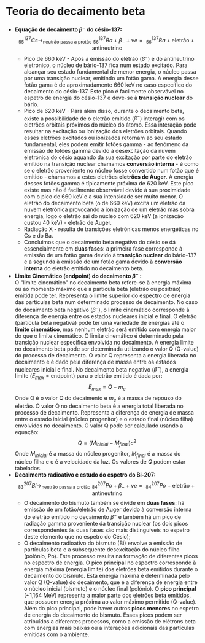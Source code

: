 # Teoria do decaimento beta

- **Equação de decaimento $\beta^-$ do césio-137:**  
  $$ ^{137}_{55}Cs \rightarrow_{\text{neutrão passa a protão}} \text{ } ^{137}_{56}Ba + \beta_- + \nu e = \text{ } ^{137}_{56}Ba + \text{eletrão} + \text{antineutrino}  $$
  - Pico de 660 keV - Após a emissão do elétrão ($\beta^-$) e do antineutrino eletrónico, o núcleo de bário-137 fica num estado excitado. Para alcançar seu estado fundamental de menor energia, o núcleo passa por uma transição nuclear, emitindo um fotão gama. A energia desse fotão gama é de aproximadamente 660 keV no caso específico do decaimento do césio-137. Este pico é facilmente observável no espetro de energia do césio-137 e deve-se à **transição nuclear** do bário.
  - Pico de 620 keV - Para além disso, durante o decaimento beta, existe a possibilidade de o eletrão emitido ($\beta^-$) interagir com os eletrões orbitais próximos do núcleo do átomo. Essa interação pode resultar na excitação ou ionização dos eletrões orbitais. Quando esses eletrões excitados ou ionizados retornam ao seu estado fundamental, eles podem emitir fotões gamma - ao fenómeno da emissão de fotões gamma devido à desexcitação da nuvem eletrónica do césio aquando da sua excitação por parte do eletrão emitido na transição nuclear chamamos **conversão interna** - é como se o eletrão proveniente no núcleo fosse convertido num fotão que é emitido - chamamos a estes eletrões **eletrões de Auger**. A energia desses fotões gamma é típicamente próxima de 620 keV. Este pico existe mas não é facilmente observável devido à sua proximidade com o pico de 660 keV e a sua intensidade ser muito menor.
  O eletrão do decaimento beta (o de 660 keV) excita um eletrão da nuvem eletrónica provocando a ionização de um eletrão mas sobra energia, logo o eletrão sai do núcleo com 620 keV (a ionização custou 40 keV) - eletrão de Auger.
  - Radiação X - resulta de transições eletrónicas menos energéticas no Cs e do Ba.
  - Concluimos que o decaimento beta negativo do césio se dá essencialmente em **duas fases**: a primeira fase corresponde à emissão de um fotão gama devido à **transição nuclear** do bário-137 e a segunda à emissão de um fotão gama devido à **conversão interna** do eletrão emitido no decaimento beta.
- **Limite Cinemático (endpoint) do decaimento $\beta^-$ :**  
  O "limite cinemático" no decaimento beta refere-se à energia máxima ou ao momento máximo que a partícula beta (eletrão ou positrão) emitida pode ter. Representa o limite superior do espectro de energia das partículas beta num determinado processo de decaimento. No caso do decaimento beta negativo ($\beta^-$), o limite cinemático corresponde à diferença de energia entre os estados nucleares inicial e final. O eletrão (partícula beta negativa) pode ter uma variedade de energias até o **limite cinemático**, mas nenhum eletrão será emitido com energia maior do que o limite cinemático. O limite cinemático é determinado pela transição nuclear específica envolvida no decaimento.
  A energia limite no decaimento beta pode ser determinada utilizando o valor Q (Q-value) do processo de decaimento. O valor Q representa a energia liberada no decaimento e é dado pela diferença de massa entre os estados nucleares inicial e final.
  No decaimento beta negativo ($\beta^-$), a energia limite ($E_{max}$ = endpoint) para o eletrão emitido é dada por:
  $$E_{max} = Q - m_e$$
  Onde Q é o valor $Q$ do decaimento e $m_e$ é a massa de repouso do eletrão. O valor Q no decaimento beta é a energia total liberada no processo de decaimento. Representa a diferença de energia de massa entre o estado inicial (núcleo progenitor) e o estado final (núcleo filha) envolvidos no decaimento. O valor Q pode ser calculado usando a equação:
  $$Q = (M_{inicial} - M_{final}) c^2$$
  Onde $M_{inicial}$ é a massa do núcleo progenitor, $M_{final}$ é a massa do núcleo filha e c é a velocidade da luz. Os valores de $Q$ podem estar tabelados.
- **Decaimento radioativo e estudo do espetro do Bi-207:**  
  $$ ^{207}_{83}Bi \rightarrow_{\text{neutrão passa a protão}} \text{ } ^{207}_{84}Po + \beta_- + \nu e = \text{ } ^{207}_{84}Po + \text{eletrão} + \text{antineutrino}  $$
  - O decaimento do bismuto também se divide em **duas fases**: há emissão de um fotão/eletrão de Auger devido à conversão interna do eletrão emitido no decaimento $\beta^-$ e também há um pico de radiação gamma proveniente da transição nuclear (os dois picos correspondentes às duas fases são mais distinguíveis no espetro deste elemento que no espetro do Césio);
  - O decaimento radioativo do bismuto (Bi) envolve a emissão de partículas beta e a subsequente desexcitação do núcleo filho (polónio, Po). Este processo resulta na formação de diferentes picos no espectro de energia. O pico principal no espectro corresponde à energia máxima (energia limite) dos eletrões beta emitidos durante o decaimento do bismuto. Esta energia máxima é determinada pelo valor Q (Q-value) do decaimento, que é a diferença de energia entre o núcleo inicial (bismuto) e o núcleo final (polónio). O **pico principal** (~1,164 MeV) representa a maior parte dos eletrões beta emitidos, que possuem energia próxima ao valor máximo permitido (Q-value). Além do pico principal, pode haver outros **picos menores** no espetro de energia do decaimento do bismuto. Esses picos podem ser atribuídos a diferentes processos, como a emissão de elétrons beta com energias mais baixas ou a interações adicionais das partículas emitidas com o ambiente.